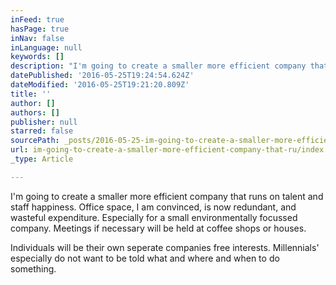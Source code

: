 ```yaml
---
inFeed: true
hasPage: true
inNav: false
inLanguage: null
keywords: []
description: "I'm going to create a smaller more efficient company that runs on talent and staff happiness. Office space, I am convinced, is now redundant, and wasteful expenditure. Especially for a small environmentally focussed company. Meetings if necessary will be held at coffee shops or houses. "
datePublished: '2016-05-25T19:24:54.624Z'
dateModified: '2016-05-25T19:21:20.809Z'
title: ''
author: []
authors: []
publisher: null
starred: false
sourcePath: _posts/2016-05-25-im-going-to-create-a-smaller-more-efficient-company-that-ru.md
url: im-going-to-create-a-smaller-more-efficient-company-that-ru/index.html
_type: Article

---
```

I'm going to create a smaller more efficient company that runs on talent and staff happiness. Office space, I am convinced, is now redundant, and wasteful expenditure. Especially for a small environmentally focussed company. Meetings if necessary will be held at coffee shops or houses. 

Individuals will be their own seperate companies free interests. Millennials' especially do not want to be told what and where and when to do something.